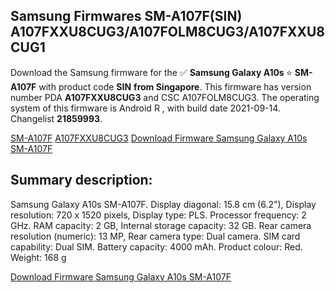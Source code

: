 <h2>Samsung Firmwares SM-A107F(SIN) A107FXXU8CUG3/A107FOLM8CUG3/A107FXXU8CUG1</h2>
Download the Samsung firmware for the ✅ <strong>Samsung Galaxy A10s </strong> ⭐ <strong>SM-A107F</strong> with product code <strong>SIN</strong> <strong> from Singapore</strong>. This firmware has version number PDA <strong>A107FXXU8CUG3</strong> and CSC A107FOLM8CUG3. The operating system of this firmware is Android R , with build date 2021-09-14. Changelist <strong>21859993</strong>.


[SM-A107F](https://samfirm.shop/samsung/model/SM-A107F)
[A107FXXU8CUG3](https://samfirm.shop/samsung/pda/A107FXXU8CUG3)
[Download Firmware Samsung Galaxy A10s SM-A107F](https://samfirm.shop/samsung/firmware/456052)
<h2>Summary description:</h2>
<p>Samsung Galaxy A10s SM-A107F. Display diagonal: 15.8 cm (6.2"), Display resolution: 720 x 1520 pixels, Display type: PLS. Processor frequency: 2 GHz. RAM capacity: 2 GB, Internal storage capacity: 32 GB. Rear camera resolution (numeric): 13 MP, Rear camera type: Dual camera. SIM card capability: Dual SIM. Battery capacity: 4000 mAh. Product colour: Red. Weight: 168 g</p>


[Download Firmware Samsung Galaxy A10s SM-A107F](https://samfirm.shop/samsung/firmware/456052)
